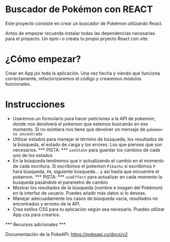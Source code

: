 # Buscador de Pokémon con REACT

Este proyecto consiste en crear un buscador de Pokémon utilizando React. 

Antes de empezar recuerda instalar todas las dependencias necesarias para el proyecto. Un npm i o creata tu propio pryecto React con vite.

# ¿Cómo empezar?
Crear en App.jsx toda la aplicación. Una vez hecha y viendo que funciona correctamente, refactorizaremos el código y crearemos módulos funcionales.

# Instrucciones

- Usaremos un formulario para hacer peticiones a la API de pokemon, donde nos devolverá el pokemon que estemos buscando en ese momento. Si no existiera nos tiene que devolver un mensaje de `pokemon no encontrado`  
- Utilizar estados para manejar el término de búsqueda, los resultados de la búsqueda, el estado de carga y los errores. Los que pienses que son necesarios.
  *** PISTA: *** `useState` para guardar los cambios de cada uno de los estados
- En la búsqueda tendremos que ir actualizando el cambio en el momento de cada escritura. Si escribimos el pokemon `Pikachu` si escribimos `P` hará búsqueda, `PA`, siguiente búsqueda... y así hasta que encuentre el pokemon.
  *** PISTA: *** `useEffect` para actualizar en cada momento la busqueda pasándole el parametro de cambio 
- Mostrar los resultados de la búsqueda (nombre e imagen del Pokémon) en la interfaz de usuario. Puedes añadir más datos si lo deseas.
- Manejar adecuadamente los casos de búsqueda vacía, resultados no encontrados y errores de la API.
- Crea estilos CSS para tu aplicación según sea necesario. Puedes utilizar App.css para crearlos.

*** Recursos adicionales ***

Documentación de la PokeAPI: https://pokeapi.co/docs/v2
